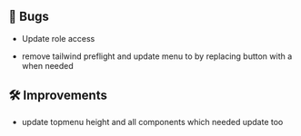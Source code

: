 ## 🐛 Bugs

- Update role access

- remove tailwind preflight and update menu to by replacing button with a when needed


## 🛠️ Improvements

- update topmenu height and all components which needed update too